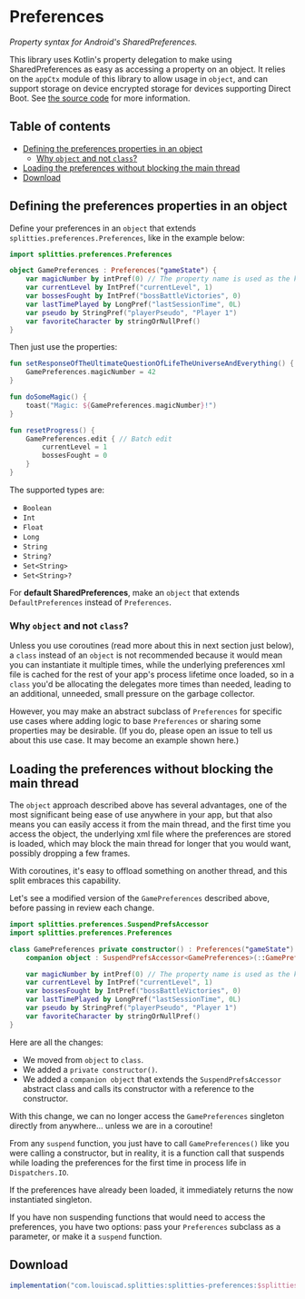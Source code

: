 # Preferences

*Property syntax for Android's SharedPreferences.*

This library uses Kotlin's property delegation to make using
SharedPreferences as easy as accessing a property on an object. It
relies on the `appCtx` module of this library to allow usage in `object`,
and can support storage on device encrypted storage for devices
supporting Direct Boot. See [the source code](
/src/androidMain/kotlin/splitties/preferences) for more information.

## Table of contents

* [Defining the preferences properties in an object](#defining-the-preferences-properties-in-an-object)
  * [Why `object` and not `class`?](#why-object-and-not-class)
* [Loading the preferences without blocking the main thread](#loading-the-preferences-without-blocking-the-main-thread)
* [Download](#download)

## Defining the preferences properties in an object

Define your preferences in an `object` that extends
`splitties.preferences.Preferences`, like in the example below:
```kotlin
import splitties.preferences.Preferences

object GamePreferences : Preferences("gameState") {
    var magicNumber by intPref(0) // The property name is used as the key.
    var currentLevel by IntPref("currentLevel", 1)
    var bossesFought by IntPref("bossBattleVictories", 0)
    var lastTimePlayed by LongPref("lastSessionTime", 0L)
    var pseudo by StringPref("playerPseudo", "Player 1")
    var favoriteCharacter by stringOrNullPref()
}
```

Then just use the properties:

```kotlin
fun setResponseOfTheUltimateQuestionOfLifeTheUniverseAndEverything() {
    GamePreferences.magicNumber = 42
}

fun doSomeMagic() {
    toast("Magic: ${GamePreferences.magicNumber}!")
}

fun resetProgress() {
    GamePreferences.edit { // Batch edit
        currentLevel = 1
        bossesFought = 0
    }
}
```

The supported types are:
* `Boolean`
* `Int`
* `Float`
* `Long`
* `String`
* `String?`
* `Set<String>`
* `Set<String>?`

For **default SharedPreferences**, make an `object` that extends
`DefaultPreferences` instead of `Preferences`.

### Why `object` and not `class`?

Unless you use coroutines (read more about this in next section just below),
a `class` instead of an `object` is not recommended because it would mean
you can instantiate it multiple times, while the underlying preferences
xml file is cached for the rest of your app's process lifetime once loaded,
so in a `class` you'd be allocating the delegates more times than needed,
leading to an additional, unneeded, small pressure on the garbage collector.

However, you may make an abstract subclass of `Preferences` for specific
use cases where adding logic to base `Preferences` or sharing some
properties may be desirable. (If you do, please open an issue to tell us
about this use case. It may become an example shown here.)

## Loading the preferences without blocking the main thread

The `object` approach described above has several advantages, one of
the most significant being ease of use anywhere in your app, but that
also means you can easily access it from the main thread, and the first
time you access the object, the underlying xml file where the preferences
are stored is loaded, which may block the main thread for longer that you
would want, possibly dropping a few frames.

With coroutines, it's easy to offload something on another thread, and
this split embraces this capability.

Let's see a modified version of the `GamePreferences` described above,
before passing in review each change.

```kotlin
import splitties.preferences.SuspendPrefsAccessor
import splitties.preferences.Preferences

class GamePreferences private constructor() : Preferences("gameState") {
    companion object : SuspendPrefsAccessor<GamePreferences>(::GamePreferences)

    var magicNumber by intPref(0) // The property name is used as the key.
    var currentLevel by IntPref("currentLevel", 1)
    var bossesFought by IntPref("bossBattleVictories", 0)
    var lastTimePlayed by LongPref("lastSessionTime", 0L)
    var pseudo by StringPref("playerPseudo", "Player 1")
    var favoriteCharacter by stringOrNullPref()
}
```

Here are all the changes:
- We moved from `object` to `class`.
- We added a `private constructor()`.
- We added a `companion object` that extends the `SuspendPrefsAccessor` abstract
class and calls its constructor with a reference to the constructor.

With this change, we can no longer access the `GamePreferences` singleton directly
from anywhere… unless we are in a coroutine!

From any `suspend` function, you
just have to call `GamePreferences()` like you were calling a constructor, but
in reality, it is a function call that suspends while loading the preferences
for the first time in process life in `Dispatchers.IO`.

If the preferences have already been loaded, it immediately returns the now
instantiated singleton.

If you have non suspending functions that would need to access the preferences,
you have two options: pass your `Preferences` subclass as a parameter, or make
it a `suspend` function.

## Download

```groovy
implementation("com.louiscad.splitties:splitties-preferences:$splitties_version")
```
